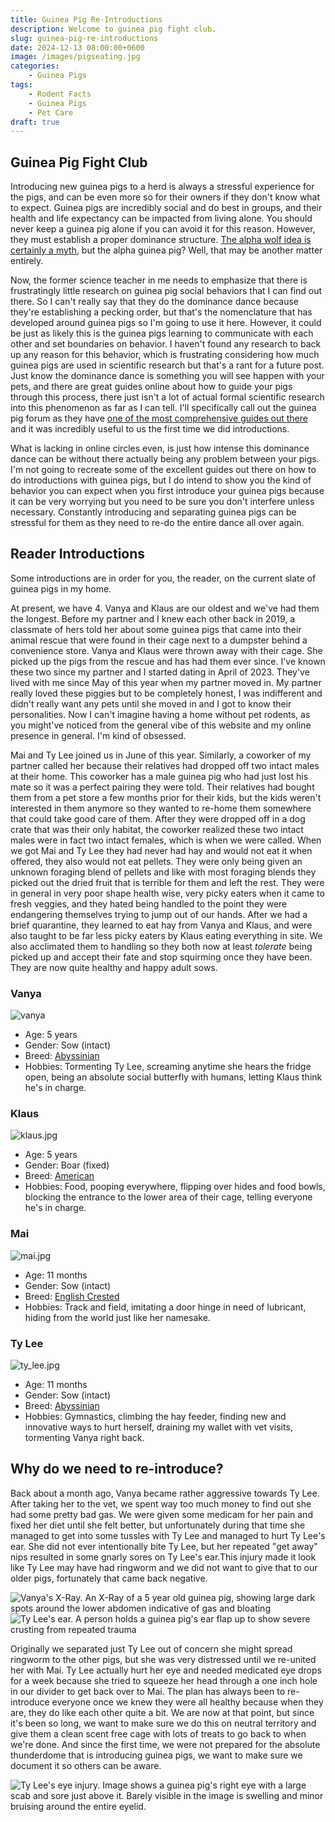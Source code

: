 ```yaml
---
title: Guinea Pig Re-Introductions
description: Welcome to guinea pig fight club.
slug: guinea-pig-re-introductions
date: 2024-12-13 08:00:00+0600
image: /images/pigseating.jpg
categories:
    - Guinea Pigs
tags:
    - Rodent Facts
    - Guinea Pigs
    - Pet Care
draft: true
---
```


## Guinea Pig Fight Club

Introducing new guinea pigs to a herd is always a stressful experience for the pigs, and can be even more so for their owners if they don't know what to expect. Guinea pigs are incredibly social and do best in groups, and their health and life expectancy can be impacted from living alone. You should never keep a guinea pig alone if you can avoid it for this reason. However, they must establish a proper dominance structure. [The alpha wolf idea is certainly a myth](https://www.scientificamerican.com/article/is-the-alpha-wolf-idea-a-myth/), but the alpha guinea pig? Well, that may be another matter entirely.

Now, the former science teacher in me needs to emphasize that there is frustratingly little research on guinea pig social behaviors that I can find out there. So I can't really say that they do the dominance dance because they're establishing a pecking order, but that's the nomenclature that has developed around guinea pigs so I'm going to use it here. However, it could be just as likely this is the guinea pigs learning to communicate with each other and set boundaries on behavior. I haven't found any research to back up any reason for this behavior, which is frustrating considering how much guinea pigs are used in scientific research but that's a rant for a future post. Just know the dominance dance is something you will see happen with your pets, and there are great guides online about how to guide your pigs through this process, there just isn't a lot of actual formal scientific research into this phenomenon as far as I can tell. I'll specifically call out the guinea pig forum as they have [one of the most comprehensive guides out there](https://www.theguineapigforum.co.uk/threads/bonding-and-interaction-illustrated-social-behaviours-and-bonding-dynamics.167042/
) and it was incredibly useful to us the first time we did introductions.

What is lacking in online circles even, is just how intense this dominance dance can be without there actually being any problem between your pigs. I'm not going to recreate some of the excellent guides out there on how to do introductions with guinea pigs, but I do intend to show you the kind of behavior you can expect when you first introduce your guinea pigs because it can be very worrying but you need to be sure you don't interfere unless necessary. Constantly introducing and separating guinea pigs can be stressful for them as they need to re-do the entire dance all over again.

## Reader Introductions

Some introductions are in order for you, the reader, on the current slate of guinea pigs in my home.

At present, we have 4. Vanya and Klaus are our oldest and we've had them the longest. Before my partner and I knew each other back in 2019, a classmate of hers told her about some guinea pigs that came into their animal rescue that were found in their cage next to a dumpster behind a convenience store. Vanya and Klaus were thrown away with their cage. She picked up the pigs from the rescue and has had them ever since. I've known these two since my partner and I started dating in April of 2023. They've lived with me since May of this year when my partner moved in. My partner really loved these piggies but to be completely honest, I was indifferent and didn't really want any pets until she moved in and I got to know their personalities. Now I can't imagine having a home without pet rodents, as you might've noticed from the general vibe of this website and my online presence in general. I'm kind of obsessed.

Mai and Ty Lee joined us in June of this year. Similarly, a coworker of my partner called her because their relatives had dropped off two intact males at their home. This coworker has a male guinea pig who had just lost his mate so it was a perfect pairing they were told. Their relatives had bought them from a pet store a few months prior for their kids, but the kids weren't interested in them anymore so they wanted to re-home them somewhere that could take good care of them. After they were dropped off in a dog crate that was their only habitat, the coworker realized these two intact males were in fact two intact females, which is when we were called. When we got Mai and Ty Lee they had never had hay and would not eat it when offered, they also would not eat pellets. They were only being given an unknown foraging blend of pellets and like with most foraging blends they picked out the dried fruit that is terrible for them and left the rest. They were in general in very poor shape health wise, very picky eaters when it came to fresh veggies, and they hated being handled to the point they were endangering themselves trying to jump out of our hands. After we had a brief quarantine, they learned to eat hay from Vanya and Klaus, and were also taught to be far less picky eaters by Klaus eating everything in site. We also acclimated them to handling so they both now at least *tolerate* being picked up and accept their fate and stop squirming once they have been. They are now quite healthy and happy adult sows.

### **Vanya**
![vanya](/images/vanya.jpg)
- Age: 5 years
- Gender: Sow (intact)
- Breed: [Abyssinian](https://en.wikipedia.org/wiki/Abyssinian_guinea_pig)
- Hobbies: Tormenting Ty Lee, screaming anytime she hears the fridge open, being an absolute social butterfly with humans, letting Klaus think he's in charge.

### **Klaus**
![klaus.jpg](/images/klaus.jpg)
- Age: 5 years
- Gender: Boar (fixed)
- Breed: [American](https://en.wikipedia.org/wiki/List_of_guinea_pig_breeds#American)
- Hobbies: Food, pooping everywhere, flipping over hides and food bowls, blocking the entrance to the lower area of their cage, telling everyone he's in charge.

### **Mai**
![mai.jpg](/images/mai.jpg)
- Age: 11 months
- Gender: Sow (intact)
- Breed: [English Crested](https://en.wikipedia.org/wiki/List_of_guinea_pig_breeds#English_Crested)
- Hobbies: Track and field, imitating a door hinge in need of lubricant, hiding from the world just like her namesake.

### **Ty Lee**
![ty_lee.jpg](/images/ty-lee.jpg)
- Age: 11 months
- Gender: Sow (intact)
- Breed: [Abyssinian](https://en.wikipedia.org/wiki/Abyssinian_guinea_pig)
- Hobbies: Gymnastics, climbing the hay feeder, finding new and innovative ways to hurt herself, draining my wallet with vet visits, tormenting Vanya right back.

## Why do we need to re-introduce?

Back about a month ago, Vanya became rather aggressive towards Ty Lee. After taking her to the vet, we spent way too much money to find out she had some pretty bad gas. We were given some medicam for her pain and fixed her diet until she felt better, but unfortunately during that time she managed to get into some tussles with Ty Lee and managed to hurt Ty Lee's ear. She did not ever intentionally bite Ty Lee, but her repeated "get away" nips resulted in some gnarly sores on Ty Lee's ear.This injury made it look like Ty Lee may have had ringworm and we did not want to give that to our older pigs, fortunately that came back negative.

![Vanya's X-Ray. An X-Ray of a 5 year old guinea pig, showing large dark spots around the lower abdomen indicative of gas and bloating](/images/vanya-xray.jpg)
![Ty Lee's ear. A person holds a guinea pig's ear flap up to show severe crusting from repeated trauma](/images/ty-lee-ear.jpg)

Originally we separated just Ty Lee out of concern she might spread ringworm to the other pigs, but she was very distressed until we re-united her with Mai. Ty Lee actually hurt her eye and needed medicated eye drops for a week because she tried to squeeze her head through a one inch hole in our divider to get back over to Mai. The plan has always been to re-introduce everyone once we knew they were all healthy because when they are, they do like each other quite a bit. We are now at that point, but since it's been so long, we want to make sure we do this on neutral territory and give them a clean scent free cage with lots of treats to go back to when we're done. And since the first time, we were not prepared for the absolute thunderdome that is introducing guinea pigs, we want to make sure we document it so others can be aware.

![Ty Lee's eye injury. Image shows a guinea pig's right eye with a large scab and sore just above it. Barely visible in the image is swelling and minor bruising around the entire eyelid.](/images/ty-lee-eye.jpg)
